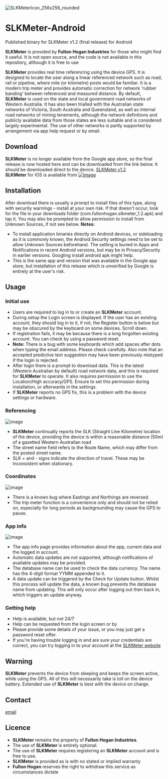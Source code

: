 ![SLKMeterIcon_256x256_rounded](https://user-images.githubusercontent.com/30642712/163696711-7420ea45-e4d1-4f32-844e-78f90aa963ab.png) 
# SLKMeter-Android
Published binary for SLKMeter v1.2 (final release) for Android

**SLKMeter** is provided by **Fulton Hogan Industries** for those who might find it useful. It is not open source, and the code is not available in this repository, although it is free to use

**SLKMeter** provides real time referencing using the device GPS. It is designed to locate the user along a linear referenced network such as road, rail or pipeline, where mile (or kilometre) posts would be familiar. It is a modern trip meter and provides automatic correction for network 'rubber banding' between referenced and measured distance.
By default, **SLKMeter** is used on the state and local government road networks of Western Australia. It has also been trialled with the Australian state networks of Victoria, South Australia and Queensland, as well as internal road networks of mining tenements, although the network definitions and publicly available data from those states are less suitable and is considered largely experimental. The use of other networks is partly supported by arrangement via app help request or by email.

## Download
**SLKMeter** is no longer available from the Google app store, so the final release is now hosted here and can be downloaded from the link below. It should be downloaded direct to the device.
[SLKMeter v1.2](https://github.com/SLKMeter/SLKMeter-Android/releases/download/v1.2/com.fultonhogan.slkmeter_1.2.apk)  
**SLKMeter** for IOS is available from [![image](https://user-images.githubusercontent.com/30642712/163707327-d868917b-a948-40ba-ad1d-ae134104b6db.png)](https://itunes.apple.com/app/id1024397024)


## Installation
After download there is usually a prompt to install files of this type, along with security warnings - install at your own risk. If that doesn't occur, look for the file in your downloads folder (com.fultonhogan.slkmeter_1.2.apk) and tap it. You may also be prompted to allow permission to install from Unknown Sources, if not see below.
**Notes:**  
- To install application binaries directly on Android devices, or sideloading as it is commonly known, the Android Security settings need to be set to allow Unknown Sources beforehand. The setting is buried in Apps and Notifications in recent Android versions, but may be in Privacy/Security in earlier versions. Googling install android apk might help.
- This is the same app and version that was available in the Google app store, but installation of this release which is unverified by Google is entirely at the user's risk.

## Usage
### Initial use
- Users are required to log in to or create an **SLKMeter** account.
- During setup the Login screen is displayed. If the user has an existing account, they should log in to it, if not, the Register button is below but may be obscured by the keyboard on some devices. Scroll down.
- If registration fails, it may be because there is a long forgotten existing account. You can check by using a password reset.
- **Note:** There is a bug with some keyboards which add spaces after dots when typing the email address. Please check carefully. Also note that an accepted predictive text suggestion may have been previously mistyped if the login is rejected.
- After login there is a prompt to download data. This is the latest (Western Australian by default) road network data, and this is required for **SLKMeter** to operate. It also requires permission to use the Location/High accuracy/GPS. Ensure to set this permission during installation, or afterwards in the settings. 
- If **SLKMeter** reports no GPS fix, this is a problem with the device settings or hardware.
### Referencing
![image](https://user-images.githubusercontent.com/30642712/163664851-43d71c2c-51d0-4729-a2f4-b713b238510d.png)
- **SLKMeter** continually reports the SLK (Straight Line Kilometre) location of the device, providing the device is within a reasonable distance (50m) of a gazetted Western Australian road 
- The street name field refers to the Route Name, which may differ from the posted street name.
- SLK + and - signs indicate the direction of travel. These may be inconsistent when stationary.
### Coordinates
![image](https://user-images.githubusercontent.com/30642712/163664776-c17171d9-b962-4032-872d-3785c5053a55.png)
- There is a known bug where Eastings and Northings are reversed.
- The trip meter function is a convenience only and should not be relied on, especially for long periods as backgrounding may cause the GPS to pause.
### App info
![image](https://user-images.githubusercontent.com/30642712/163664866-b654defd-031a-4b68-bd63-c03b55d1388e.png)
- The app info page provides information about the app, current data and the logged in account.
- Automatic data updates are not supported, although notifications of available updates may be provided.
- The database name can be used to check the data currency. The name has the 4-digit format YYMM appended to it.
- A data update can be triggered by the Check for Update button. Whilst this process will update the data, a known bug prevents the database name from updating. This will only occur after logging out then back in, which triggers an update anyway.
### Getting help
- Help is available, but not 24/7
- Help can be requested from the login screen or by 
- Please provide some details of your issue, or you may just get a password reset offer.
- If you're having trouble logging in and are sure your credentials are correct, you can try logging in to your account at the [SLKMeter website](https://www.slkmeter.com.au)

## Warning
**SLKMeter** prevents the device from sleeping and keeps the screen active, while using the GPS. All of this will necessarily take is toll on the device battery. Extended use of **SLKMeter** is best with the device on charge.

## Contact
[email](mailto:slkmeteradmin@slkmeter.com.au)




## Licence
- **SLKMeter** remains the property of **Fulton Hogan Industries**.
- The use of **SLKMeter** is entirely optional.
- The use of **SLKMeter** requires registering an **SLKMeter** account and is free to use.
- **SLKMeter** is provided as is with no stated or implied warranty
- **Fulton Hogan** reserves the right to withdraw this service as circumstances dictate
